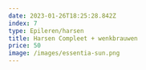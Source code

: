 ```yaml
---
date: 2023-01-26T18:25:28.842Z
index: 7
type: Epileren/harsen
title: Harsen Compleet + wenkbrauwen
price: 50
image: /images/essentia-sun.png
---
```

